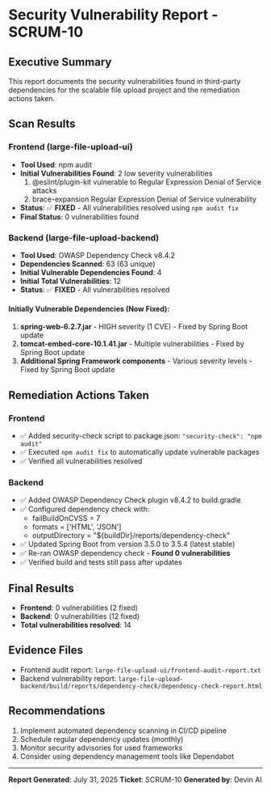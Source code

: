 # Security Vulnerability Report - SCRUM-10

## Executive Summary
This report documents the security vulnerabilities found in third-party dependencies for the scalable file upload project and the remediation actions taken.

## Scan Results

### Frontend (large-file-upload-ui)
- **Tool Used**: npm audit
- **Initial Vulnerabilities Found**: 2 low severity vulnerabilities
  1. @eslint/plugin-kit vulnerable to Regular Expression Denial of Service attacks
  2. brace-expansion Regular Expression Denial of Service vulnerability
- **Status**: ✅ **FIXED** - All vulnerabilities resolved using `npm audit fix`
- **Final Status**: 0 vulnerabilities found

### Backend (large-file-upload-backend)
- **Tool Used**: OWASP Dependency Check v8.4.2
- **Dependencies Scanned**: 63 (63 unique)
- **Initial Vulnerable Dependencies Found**: 4
- **Initial Total Vulnerabilities**: 12
- **Status**: ✅ **FIXED** - All vulnerabilities resolved

#### Initially Vulnerable Dependencies (Now Fixed):
1. **spring-web-6.2.7.jar** - HIGH severity (1 CVE) - Fixed by Spring Boot update
2. **tomcat-embed-core-10.1.41.jar** - Multiple vulnerabilities - Fixed by Spring Boot update
3. **Additional Spring Framework components** - Various severity levels - Fixed by Spring Boot update

## Remediation Actions Taken

### Frontend
- ✅ Added security-check script to package.json: `"security-check": "npm audit"`
- ✅ Executed `npm audit fix` to automatically update vulnerable packages
- ✅ Verified all vulnerabilities resolved

### Backend
- ✅ Added OWASP Dependency Check plugin v8.4.2 to build.gradle
- ✅ Configured dependency check with:
  - failBuildOnCVSS = 7
  - formats = ['HTML', 'JSON']
  - outputDirectory = "${buildDir}/reports/dependency-check"
- ✅ Updated Spring Boot from version 3.5.0 to 3.5.4 (latest stable)
- ✅ Re-ran OWASP dependency check - **Found 0 vulnerabilities**
- ✅ Verified build and tests still pass after updates

## Final Results
- **Frontend**: 0 vulnerabilities (2 fixed)
- **Backend**: 0 vulnerabilities (12 fixed)
- **Total vulnerabilities resolved**: 14

## Evidence Files
- Frontend audit report: `large-file-upload-ui/frontend-audit-report.txt`
- Backend vulnerability report: `large-file-upload-backend/build/reports/dependency-check/dependency-check-report.html`

## Recommendations
1. Implement automated dependency scanning in CI/CD pipeline
2. Schedule regular dependency updates (monthly)
3. Monitor security advisories for used frameworks
4. Consider using dependency management tools like Dependabot

---
**Report Generated**: July 31, 2025
**Ticket**: SCRUM-10
**Generated by**: Devin AI
